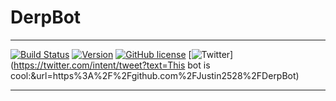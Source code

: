 # **DerpBot**
-----
[![Build Status](https://travis-ci.com/Justin2528/DerpBot.svg?branch=master)](https://travis-ci.com/Justin2528/DerpBot) 
[![Version](https://img.shields.io/badge/Version-1.1.0-blue.svg)](https://github.com/Justin2528/DerpBot)
[![GitHub license](https://img.shields.io/github/license/Justin2528/DerpBot.svg?style=popout-square)](https://github.com/Justin2528/DerpBot/blob/master/LICENSE)
[![Twitter](https://img.shields.io/twitter/url/https/github.com/Justin2528/DerpBot.svg?logo=twitter&style=social)](https://twitter.com/intent/tweet?text=This bot is cool:&url=https%3A%2F%2Fgithub.com%2FJustin2528%2FDerpBot)


-----
